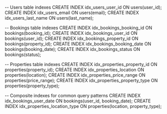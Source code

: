 -- Users table indexes
CREATE INDEX idx_users_user_id ON users(user_id);
CREATE INDEX idx_users_email ON users(email);
CREATE INDEX idx_users_last_name ON users(last_name);

-- Bookings table indexes
CREATE INDEX idx_bookings_booking_id ON bookings(booking_id);
CREATE INDEX idx_bookings_user_id ON bookings(user_id);
CREATE INDEX idx_bookings_property_id ON bookings(property_id);
CREATE INDEX idx_bookings_booking_date ON bookings(booking_date);
CREATE INDEX idx_bookings_status ON bookings(status);

-- Properties table indexes
CREATE INDEX idx_properties_property_id ON properties(property_id);
CREATE INDEX idx_properties_location ON properties(location);
CREATE INDEX idx_properties_price_range ON properties(price_range);
CREATE INDEX idx_properties_property_type ON properties(property_type);

-- Composite indexes for common query patterns
CREATE INDEX idx_bookings_user_date ON bookings(user_id, booking_date);
CREATE INDEX idx_properties_location_type ON properties(location, property_type);
